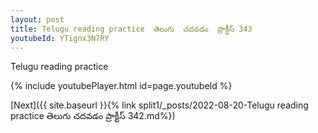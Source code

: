 ```yaml
---
layout: post
title: Telugu reading practice  తెలుగు  చదవడం  ప్రాక్టీస్ 343
youtubeId: YTignx3N7RY
---
```

 
 
Telugu reading practice
 
 
 
 
 


{% include youtubePlayer.html id=page.youtubeId %}
 
[Next]({{ site.baseurl }}{% link  split1/_posts/2022-08-20-Telugu reading practice  తెలుగు  చదవడం  ప్రాక్టీస్ 342.md%})
 
